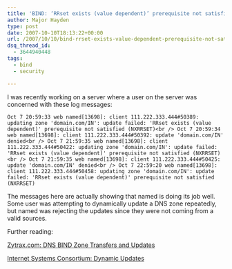 ```yaml
---
title: 'BIND: ‘RRset exists (value dependent)’ prerequisite not satisfied (NXRRSET)'
author: Major Hayden
type: post
date: 2007-10-10T18:13:22+00:00
url: /2007/10/10/bind-rrset-exists-value-dependent-prerequisite-not-satisfied-nxrrset/
dsq_thread_id:
  - 3644940448
tags:
  - bind
  - security

---
```

I was recently working on a server where a user on the server was concerned with these log messages:

`Oct 7 20:59:33 web named[13698]: client 111.222.333.444#50389: updating zone 'domain.com/IN': update failed: 'RRset exists (value dependent)' prerequisite not satisfied (NXRRSET)<br />
Oct 7 20:59:34 web named[13698]: client 111.222.333.444#50392: update 'domain.com/IN' denied<br />
Oct 7 21:59:35 web named[13698]: client 111.222.333.444#50422: updating zone 'domain.com/IN': update failed: 'RRset exists (value dependent)' prerequisite not satisfied (NXRRSET)<br />
Oct 7 21:59:35 web named[13698]: client 111.222.333.444#50425: update 'domain.com/IN' denied<br />
Oct 7 22:59:20 web named[13698]: client 111.222.333.444#50458: updating zone 'domain.com/IN': update failed: 'RRset exists (value dependent)' prerequisite not satisfied (NXRRSET)`

The messages here are actually showing that named is doing its job well. Some user was attempting to dynamically update a DNS zone repeatedly, but named was rejecting the updates since they were not coming from a valid sources.

Further reading:
  
[Zytrax.com: DNS BIND Zone Transfers and Updates][1]
  
[Internet Systems Consortium: Dynamic Updates][2]

 [1]: http://www.zytrax.com/books/dns/ch7/xfer.html#allow-update
 [2]: http://www.isc.org/sw/bind/arm95/BvARM-all.html#dynamic_update
